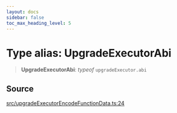 ```yaml
---
layout: docs
sidebar: false
toc_max_heading_level: 5
---
```


# Type alias: UpgradeExecutorAbi

> **UpgradeExecutorAbi**: *typeof* `upgradeExecutor.abi`

## Source

[src/upgradeExecutorEncodeFunctionData.ts:24](https://github.com/anegg0/arbitrum-orbit-sdk/blob/b24cbe9cd68eb30d18566196d2c909bd4086db10/src/upgradeExecutorEncodeFunctionData.ts#L24)
